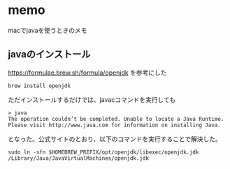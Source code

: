 # memo

macでjavaを使うときのメモ

## javaのインストール

https://formulae.brew.sh/formula/openjdk を参考にした

```
brew install openjdk
```

ただインストールするだけでは、javacコマンドを実行しても

```
> java
The operation couldn’t be completed. Unable to locate a Java Runtime.
Please visit http://www.java.com for information on installing Java.
```

となった。公式サイトのとおり、以下のコマンドを実行することで解決した。

```
sudo ln -sfn $HOMEBREW_PREFIX/opt/openjdk/libexec/openjdk.jdk /Library/Java/JavaVirtualMachines/openjdk.jdk
```